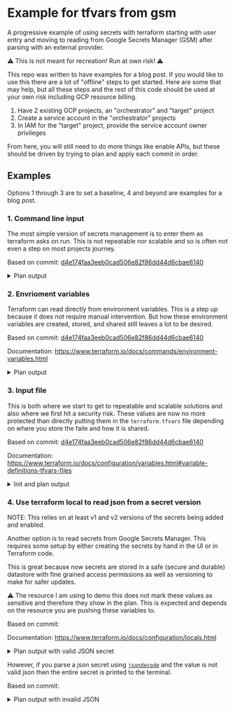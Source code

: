 # Example for tfvars from gsm

A progressive example of using secrets with terraform starting with user entry and moving to reading from Google Secrets Manager (GSM) after parsing with an external provider.

:warning: This is not meant for recreation! Run at own risk! :warning:

This repo was written to have examples for a blog post. If you would like to use this there are a lot of "offline" steps to get started. Here are some that may help, but all these steps and the rest of this code should be used at your own risk including GCP resource billing.

1. Have 2 existing GCP projects, an "orchestrator" and "target" project
2. Create a service account in the "orchestrator" projects
3. In IAM for the "target" project, provide the service account owner privileges

From here, you will still need to do more things like enable APIs, but these should be driven by trying to plan and apply each commit in order.

## Examples

Options 1 through 3 are to set a baseline, 4 and beyond are examples for a blog post.

### 1. Command line input

The most simple version of secrets management is to enter them as terraform asks on run. This is not repeatable nor scalable and so is often not even a step on most projects journey.

Based on commit: [d4e174faa3eeb0cad506e82f86dd44d6cbae6140](https://github.com/abangser/example-tfvars-from-gsm/tree/d4e174faa3eeb0cad506e82f86dd44d6cbae6140)

<details>
<summary>Plan output</summary>
<p>

```
example-tfvars-from-gsm# terraform plan
var.private_variable
  Enter a value: super secret

google_project_service.run: Refreshing state... [id=core-301515/run.googleapis.com]
google_cloud_run_service.my-service: Refreshing state... [id=locations/europe-west2/namespaces/core-301515/services/my-service]
google_cloud_run_service_iam_member.allusers: Refreshing state... [id=v1/projects/core-301515/locations/europe-west2/services/my-service/roles/run.invoker/allusers]

An execution plan has been generated and is shown below.
Resource actions are indicated with the following symbols:
  ~ update in-place

Terraform will perform the following actions:

  # google_cloud_run_service.my-service will be updated in-place
  ~ resource "google_cloud_run_service" "my-service" {
        id                         = "locations/europe-west2/namespaces/core-301515/services/my-service"
        name                       = "my-service"
        # (4 unchanged attributes hidden)


      ~ template {

          ~ spec {
                # (2 unchanged attributes hidden)

              ~ containers {
                    # (3 unchanged attributes hidden)

                  + env {
                      + name  = "PUBLIC_VARIABLE"
                      + value = "insecure"
                    }
                  + env {
                      + name  = "PRIVATE_VARIABLE"
                      + value = "super secret"
                    }


                    # (2 unchanged blocks hidden)
                }
            }
            # (1 unchanged block hidden)
        }

        # (2 unchanged blocks hidden)
    }

Plan: 0 to add, 1 to change, 0 to destroy.

------------------------------------------------------------------------

Note: You didn't specify an "-out" parameter to save this plan, so Terraform
can't guarantee that exactly these actions will be performed if
"terraform apply" is subsequently run.
```

</p>
</details>

### 2. Envrioment variables

Terraform can read directly from environment variables. This is a step up because it does not require manual intervention. But how these environment variables are created, stored, and shared still leaves a lot to be desired.

Based on commit: [d4e174faa3eeb0cad506e82f86dd44d6cbae6140](https://github.com/abangser/example-tfvars-from-gsm/tree/d4e174faa3eeb0cad506e82f86dd44d6cbae6140)

Documentation: https://www.terraform.io/docs/commands/environment-variables.html

<details>
<summary>Plan output</summary>
<p>

```
example-tfvars-from-gsm# export TF_VAR_private_variable="super secret" && terraform plan
google_project_service.run: Refreshing state... [id=core-301515/run.googleapis.com]
google_cloud_run_service.my-service: Refreshing state... [id=locations/europe-west2/namespaces/core-301515/services/my-service]
google_cloud_run_service_iam_member.allusers: Refreshing state... [id=v1/projects/core-301515/locations/europe-west2/services/my-service/roles/run.invoker/allusers]

An execution plan has been generated and is shown below.
Resource actions are indicated with the following symbols:
  ~ update in-place

Terraform will perform the following actions:

  # google_cloud_run_service.my-service will be updated in-place
  ~ resource "google_cloud_run_service" "my-service" {
        id                         = "locations/europe-west2/namespaces/core-301515/services/my-service"
        name                       = "my-service"
        # (4 unchanged attributes hidden)


      ~ template {

          ~ spec {
                # (2 unchanged attributes hidden)

              ~ containers {
                    # (3 unchanged attributes hidden)

                  + env {
                      + name  = "PUBLIC_VARIABLE"
                      + value = "insecure"
                    }
                  + env {
                      + name  = "PRIVATE_VARIABLE"
                      + value = "super secret"
                    }


                    # (2 unchanged blocks hidden)
                }
            }
            # (1 unchanged block hidden)
        }

        # (2 unchanged blocks hidden)
    }

Plan: 0 to add, 1 to change, 0 to destroy.

------------------------------------------------------------------------

Note: You didn't specify an "-out" parameter to save this plan, so Terraform
can't guarantee that exactly these actions will be performed if
"terraform apply" is subsequently run.
```

</p>
</details>

### 3. Input file

This is both where we start to get to repeatable and scalable solutions and also where we first hit a security risk. These values are now no more protected than directly putting them in the `terraform.tfvars` file depending on where you store the faile and how it is shared.

Based on commit: [d4e174faa3eeb0cad506e82f86dd44d6cbae6140](https://github.com/abangser/example-tfvars-from-gsm/tree/d4e174faa3eeb0cad506e82f86dd44d6cbae6140)

Documentation: https://www.terraform.io/docs/configuration/variables.html#variable-definitions-tfvars-files

<details>
<summary>Init and plan output</summary>
<p>

```
example-tfvars-from-gsm# export TF_VAR_private_variable=""                              
example-tfvars-from-gsm# echo $TF_VAR_private_variable

example-tfvars-from-gsm# terraform plan -var-file="terraform-secret.tfvars" 
google_project_service.run: Refreshing state... [id=core-301515/run.googleapis.com]
google_cloud_run_service.my-service: Refreshing state... [id=locations/europe-west2/namespaces/core-301515/services/my-service]
google_cloud_run_service_iam_member.allusers: Refreshing state... [id=v1/projects/core-301515/locations/europe-west2/services/my-service/roles/run.invoker/allusers]

An execution plan has been generated and is shown below.
Resource actions are indicated with the following symbols:
  ~ update in-place

Terraform will perform the following actions:

  # google_cloud_run_service.my-service will be updated in-place
  ~ resource "google_cloud_run_service" "my-service" {
        id                         = "locations/europe-west2/namespaces/core-301515/services/my-service"
        name                       = "my-service"
        # (4 unchanged attributes hidden)


      ~ template {

          ~ spec {
                # (2 unchanged attributes hidden)

              ~ containers {
                    # (3 unchanged attributes hidden)

                  + env {
                      + name  = "PUBLIC_VARIABLE"
                      + value = "insecure"
                    }
                  + env {
                      + name  = "PRIVATE_VARIABLE"
                      + value = "super secret"
                    }


                    # (2 unchanged blocks hidden)
                }
            }
            # (1 unchanged block hidden)
        }

        # (2 unchanged blocks hidden)
    }

Plan: 0 to add, 1 to change, 0 to destroy.

------------------------------------------------------------------------

Note: You didn't specify an "-out" parameter to save this plan, so Terraform
can't guarantee that exactly these actions will be performed if
"terraform apply" is subsequently run.
```

</p>
</details>

### 4. Use terraform local to read json from a secret version

NOTE: This relies on at least v1 and v2 versions of the secrets being added and enabled.

Another option is to read secrets from Google Secrets Manager. This requires some setup by either creating the secrets by hand in the UI or in Terraform code.

This is great because now secrets are stored in a safe (secure and durable) datastore with fine grained access permissions as well as versioning to make for safer updates.

:warning: The resource I am using to demo this does not mark these values as sensitive and therefore they show in the plan. This is expected and depends on the resource you are pushing these variables to.

Based on commit: <SHA>

Documentation: https://www.terraform.io/docs/configuration/locals.html

<details>
<summary>Plan output with valid JSON secret</summary>
<p>

```
example-tfvars-from-gsm# terraform apply   
google_project_service.run: Refreshing state... [id=core-301515/run.googleapis.com]
google_project_service.secretmanager: Refreshing state... [id=core-301515/secretmanager.googleapis.com]
google_secret_manager_secret.secret_variables: Refreshing state... [id=projects/436514934743/secrets/secret_variables]
google_cloud_run_service.my-service: Refreshing state... [id=locations/europe-west2/namespaces/core-301515/services/my-service]
google_cloud_run_service_iam_member.allusers: Refreshing state... [id=v1/projects/core-301515/locations/europe-west2/services/my-service/roles/run.invoker/allusers]

An execution plan has been generated and is shown below.
Resource actions are indicated with the following symbols:
  ~ update in-place

Terraform will perform the following actions:

  # google_cloud_run_service.my-service will be updated in-place
  ~ resource "google_cloud_run_service" "my-service" {
        id                         = "locations/europe-west2/namespaces/core-301515/services/my-service"
        name                       = "my-service"
        # (4 unchanged attributes hidden)


      ~ template {

          ~ spec {
                # (2 unchanged attributes hidden)

              ~ containers {
                    # (3 unchanged attributes hidden)

                  ~ env {
                        name  = "PRIVATE_VARIABLE"
                      + value = "super secret"
                    }


                    # (3 unchanged blocks hidden)
                }
            }
            # (1 unchanged block hidden)
        }

        # (2 unchanged blocks hidden)
    }

Plan: 0 to add, 1 to change, 0 to destroy.

Do you want to perform these actions?
  Terraform will perform the actions described above.
  Only 'yes' will be accepted to approve.

  Enter a value: yes

google_cloud_run_service.my-service: Modifying... [id=locations/europe-west2/namespaces/core-301515/services/my-service]
google_cloud_run_service.my-service: Still modifying... [id=locations/europe-west2/namespaces/core-301515/services/my-service, 10s elapsed]
google_cloud_run_service.my-service: Modifications complete after 17s [id=locations/europe-west2/namespaces/core-301515/services/my-service]

Apply complete! Resources: 0 added, 1 changed, 0 destroyed.

Outputs:

url = "https://my-service-6vezczbbrq-nw.a.run.app"
```

</p>
</details>

However, if you parse a json secret using [`jsondecode`](https://www.terraform.io/docs/configuration/functions/jsondecode.html) and the value is not valid json then the entire secret is printed to the terminal.

Based on commit: <SHA>

<details>
<summary>Plan output with invalid JSON</summary>
<p>

```
example-tfvars-from-gsm# terraform plan
google_project_service.secretmanager: Refreshing state... [id=core-301515/secretmanager.googleapis.com]
google_project_service.run: Refreshing state... [id=core-301515/run.googleapis.com]
google_secret_manager_secret.secret_variables: Refreshing state... [id=projects/436514934743/secrets/secret_variables]

Error: Error in function call

  on secrets.tf line 2, in locals:
   2:   secret_variables = jsondecode(data.google_secret_manager_secret_version.secret_variables.secret_data)
    |----------------
    | data.google_secret_manager_secret_version.secret_variables.secret_data is "{\n    \"secret_variable\": \"super secret\"\n"

Call to function "jsondecode" failed: EOF.
```

</p>
</details>